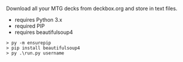 Download all your MTG decks from deckbox.org and store in text files.
 
* requires Python 3.x
* required PIP
* requires beautifulsoup4

```
> py -m ensurepip
> pip install beautifulsoup4
> py .\run.py username
```
